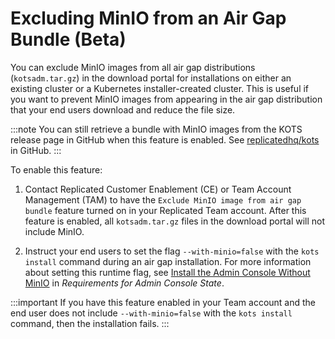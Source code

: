 # Excluding MinIO from an Air Gap Bundle (Beta)

You can exclude MinIO images from all air gap distributions (`kotsadm.tar.gz`) in the download portal for installations on either an existing cluster or a Kubernetes installer-created cluster. This is useful if you want to prevent MinIO images from appearing in the air gap distribution that your end users download and reduce the file size.

:::note
You can still retrieve a bundle with MinIO images from the KOTS release page in GitHub when this feature is enabled. See [replicatedhq/kots](https://github.com/replicatedhq/kots/releases/) in GitHub.
:::

To enable this feature:

1. Contact Replicated Customer Enablement (CE) or Team Account Management (TAM) to have the `Exclude MinIO image from air gap bundle` feature turned on in your Replicated Team account. After this feature is enabled, all `kotsadm.tar.gz` files in the download portal will not include MinIO.

1. Instruct your end users to set the flag `--with-minio=false` with the `kots install` command during an air gap installation. For more information about setting this runtime flag, see [Install the Admin Console Without MinIO](https://docs.replicated.com/enterprise/installing-stateful-component-requirements#install-the-admin-console-without-minio) in _Requirements for Admin Console State_.

  :::important
  If you have this feature enabled in your Team account and the end user does not include `--with-minio=false` with the `kots install` command, then the installation fails.
  :::
